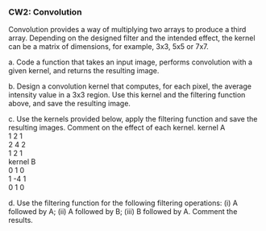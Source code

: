 ### CW2: Convolution
Convolution provides a way of multiplying two arrays to produce a third array. Depending on the designed
filter and the intended effect, the kernel can be a matrix of dimensions, for example, 3x3, 5x5 or 7x7.

a. Code a function that takes an input image, performs convolution with a given kernel, and returns the
resulting image.

b. Design a convolution kernel that computes, for each pixel, the average intensity value in a 3x3 region.
Use this kernel and the filtering function above, and save the resulting image.

c. Use the kernels provided below, apply the filtering function and save the resulting images. Comment
on the effect of each kernel.
kernel A<br>
1   2   1<br>
2   4   2<br>
1   2   1<br>
kernel B<br>
0   1   0<br>
1  -4   1<br>
0   1   0<br>

d. Use the filtering function for the following filtering operations: (i) A followed by A; (ii) A followed by B;
(iii) B followed by A. Comment the results.